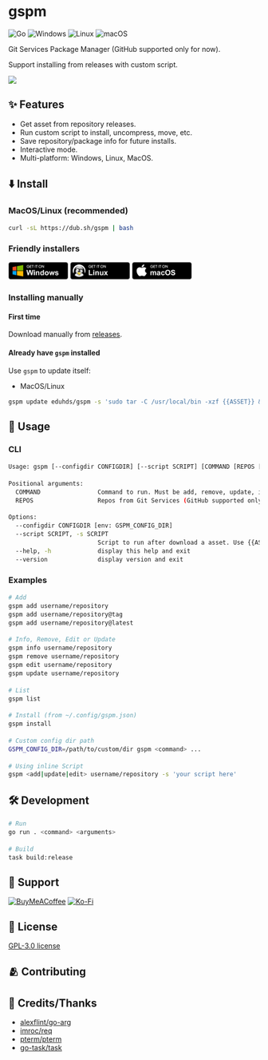# gspm

![Go](https://img.shields.io/badge/go-%2300ADD8.svg?style=for-the-badge&logo=go&logoColor=white)
![Windows](https://img.shields.io/badge/Windows-0078D6?style=for-the-badge&logo=windows&logoColor=white)
![Linux](https://img.shields.io/badge/Linux-FCC624?style=for-the-badge&logo=linux&logoColor=black)
![macOS](https://img.shields.io/badge/mac%20os-000000?style=for-the-badge&logo=macos&logoColor=F0F0F0)

Git Services Package Manager (GitHub supported only for now).

Support installing from releases with custom script.

<p align="center">
  <img src="./screencast.gif" style="display: block; margin: auto;" />
</p>

## ✨ Features

- Get asset from repository releases.
- Run custom script to install, uncompress, move, etc.
- Save repository/package info for future installs.
- Interactive mode.
- Multi-platform: Windows, Linux, MacOS.

## ⬇️ Install

### MacOS/Linux (recommended)

```sh
curl -sL https://dub.sh/gspm | bash
```

### Friendly installers

<p>
  <a href="https://github.com/eduhds/gspm/releases/download/v0.1.4/gspm-windows-amd64-setup.exe"><img src="assets/BadgeWindows.png" alt="Windows" width="120" /></a>
  <a href="https://github.com/eduhds/gspm/releases/download/v0.1.4/gspm-linux-amd64.AppImage"><img src="assets/BadgeLinux.png" alt="Linux" width="120" /></a>
  <a href="https://github.com/eduhds/gspm/releases/download/v0.1.4/gspm-macos-amd64.dmg"><img src="assets/BadgeMacOS.png" alt="macOS" width="120" /></a>
</p>

### Installing manually

#### First time

Download manually from [releases](https://github.com/eduhds/gspm/releases).

#### Already have `gspm` installed

Use `gspm` to update itself:

- MacOS/Linux

```sh
gspm update eduhds/gspm -s 'sudo tar -C /usr/local/bin -xzf {{ASSET}} && rm {{ASSET}}'
```

## 📖 Usage

### CLI

```sh
Usage: gspm [--configdir CONFIGDIR] [--script SCRIPT] [COMMAND [REPOS [REPOS ...]]]

Positional arguments:
  COMMAND                Command to run. Must be add, remove, update, install, edit, info or list.
  REPOS                  Repos from Git Services (GitHub supported only for now). Format: username/repository

Options:
  --configdir CONFIGDIR [env: GSPM_CONFIG_DIR]
  --script SCRIPT, -s SCRIPT
                         Script to run after download a asset. Use {{ASSET}} to reference the asset path.
  --help, -h             display this help and exit
  --version              display version and exit
```

### Examples

```sh
# Add
gspm add username/repository
gspm add username/repository@tag
gspm add username/repository@latest

# Info, Remove, Edit or Update
gspm info username/repository
gspm remove username/repository
gspm edit username/repository
gspm update username/repository

# List
gspm list

# Install (from ~/.config/gspm.json)
gspm install

# Custom config dir path
GSPM_CONFIG_DIR=/path/to/custom/dir gspm <command> ...

# Using inline Script
gspm <add|update|edit> username/repository -s 'your script here'
```

## 🛠️ Development

```sh
# Run
go run . <command> <arguments>

# Build
task build:release
```

## 🤝 Support

[![BuyMeACoffee](https://img.shields.io/badge/Buy%20Me%20a%20Coffee-ffdd00?style=for-the-badge&logo=buy-me-a-coffee&logoColor=black)](https://www.buymeacoffee.com/eduhds)
[![Ko-Fi](https://img.shields.io/badge/Ko--fi-F16061?style=for-the-badge&logo=ko-fi&logoColor=white)](https://ko-fi.com/eduhds)

## 📜 License

[GPL-3.0 license](./LICENSE.txt)

## 🫂 Contributing

## 🙏 Credits/Thanks

- [alexflint/go-arg](https://github.com/alexflint/go-arg)
- [imroc/req](https://github.com/imroc/req)
- [pterm/pterm](https://github.com/pterm/pterm)
- [go-task/task](https://github.com/go-task/task)
